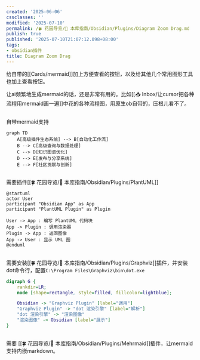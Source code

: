 ```yaml
---
created: '2025-06-06'
cssclasses: ''
modified: '2025-07-10'
permalink: /🍀 花园导览/🧰 本库指南/Obsidian/Plugins/Diagram Zoom Drag.md
publish: true
published: '2025-07-10T21:07:12.098+08:00'
tags:
- obsidian插件
title: Diagram Zoom Drag
---
```

给自带的[[Cards/mermaid]]加上方便查看的按钮，以及给其他几个常用图形工具也加上查看按钮。

让ai频繁地生成mermaid的话，还是非常有用的。比如[[📥 Inbox/让cursor把各种流程用mermaid画一遍]]中花的各种流程图，用原生ob自带的，压根儿看不了。

##

自带mermaid支持

```mermaid
graph TD
    A[高级插件生态系统] --> B[自动化工作流]
    B --> C[高级查询与数据处理]
    C --> D[知识图谱优化]
    D --> E[发布与分享系统]
    E --> F[社区贡献与创新]
```

##

需要插件[[🍀 花园导览/🧰 本库指南/Obsidian/Plugins/PlantUML]]

```plantuml
@startuml
actor User
participant "Obsidian App" as App
participant "PlantUML Plugin" as Plugin

User -> App : 编写 PlantUML 代码块
App -> Plugin : 调用渲染器
Plugin -> App : 返回图像
App -> User : 显示 UML 图
@enduml
```

##

需要安装[[🍀 花园导览/🧰 本库指南/Obsidian/Plugins/Graphviz]]插件，并安装dot命令行，配置`C:\Program Files\Graphviz\bin\dot.exe`

```dot
digraph G {
    rankdir=LR;
    node [shape=rectangle, style=filled, fillcolor=lightblue];

    Obsidian -> "Graphviz Plugin" [label="调用"]
    "Graphviz Plugin" -> "dot 渲染引擎" [label="解析"]
    "dot 渲染引擎" -> "渲染图像"
    "渲染图像" -> Obsidian [label="展示"]
}
```

##

需要 [[🍀 花园导览/🧰 本库指南/Obsidian/Plugins/Mehrmaid]]插件，让mermaid支持内嵌markdown。
